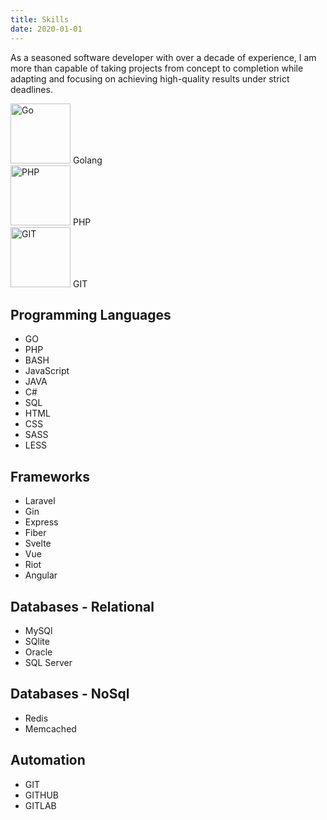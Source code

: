 ```yaml
---
title: Skills
date: 2020-01-01
---
```


As a seasoned software developer with over a decade of experience, I am more than capable of taking projects from concept to completion while adapting and focusing on achieving high-quality results under strict deadlines.

<div class="chip"> 
	<img src="https://unpkg.com/simple-icons@11.11.0/icons/go.svg" alt="Go" width="96" height="96"> Golang
</div> 
<div class="chip"> 
	<img src="https://unpkg.com/simple-icons@11.11.0/icons/php.svg" alt="PHP" width="96" height="96"> PHP
</div> 
<div class="chip"> 
	<img src="https://unpkg.com/simple-icons@11.11.0/icons/git.svg" alt="GIT" width="96" height="96"> GIT
</div>

## Programming Languages

-   GO
-   PHP
-   BASH
-   JavaScript
-   JAVA
-   C#
-   SQL
-   HTML
-   CSS
-   SASS
-   LESS

## Frameworks

-   Laravel
-   Gin
-   Express
-   Fiber
-   Svelte
-   Vue
-   Riot
-   Angular

## Databases - Relational

-   MySQl
-   SQlite
-   Oracle
-   SQL Server

## Databases - NoSql

-   Redis
-   Memcached

## Automation

-   GIT
-   GITHUB
-   GITLAB

